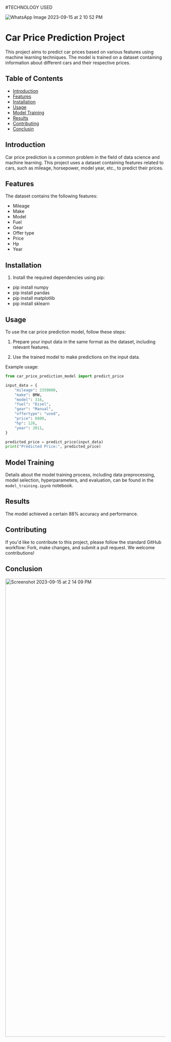 #TECHNOLOGY USED

![WhatsApp Image 2023-09-15 at 2 10 52 PM](https://github.com/PULLURWARSACHIN/CAR_PRICE_PREDICTION/assets/105495917/8e544b20-9816-4d75-ba91-ea36f3d84ee8)


# Car Price Prediction Project

This project aims to predict car prices based on various features using machine learning techniques. The model is trained on a dataset containing information about different cars and their respective prices.

## Table of Contents

- [Introduction](#Introduction)
- [Features](#Features)
- [Installation](#Installation)
- [Usage](#Usage)
- [Model Training](#Model-training)
- [Results](#Results)
- [Contributing](#Contributing)
- [Conclusin](#Conclusin)

## Introduction

Car price prediction is a common problem in the field of data science and machine learning. This project uses a dataset containing features related to cars, such as mileage, horsepower, model year, etc., to predict their prices.



## Features

The dataset contains the following features:

- Mileage
- Make
- Model 
- Fuel
- Gear
- Offer type
- Price
- Hp
- Year

## Installation

1. Install the required dependencies using pip:
- pip install numpy
- pip install pandas
- pip install matplotlib
- pip install sklearn

## Usage

To use the car price prediction model, follow these steps:

1. Prepare your input data in the same format as the dataset, including relevant features.

2. Use the trained model to make predictions on the input data.

Example usage:
   ```python
   from car_price_prediction_model import predict_price

   input_data = {
       "mileage": 2350000,
       "make": BMW,
       "model": 316,
       "fuel": "Disel",
       "gear": "Manual",
       "offertype": "used",
       "price": 6800,
       "hp": 126,
       "year": 2011,
   }

   predicted_price = predict_price(input_data)
   print("Predicted Price:", predicted_price)
   ```

## Model Training

Details about the model training process, including data preprocessing, model selection, hyperparameters, and evaluation, can be found in the `model_training.ipynb` notebook.

## Results

The model achieved a certain 88% accuracy and performance.

## Contributing

If you'd like to contribute to this project, please follow the standard GitHub workflow: Fork, make changes, and submit a pull request. We welcome contributions!

## Conclusion

<img width="1440" alt="Screenshot 2023-09-15 at 2 14 09 PM" src="https://github.com/PULLURWARSACHIN/CAR_PRICE_PREDICTION/assets/105495917/e16fa72b-b8c3-4327-9869-436267db0e84">

##

